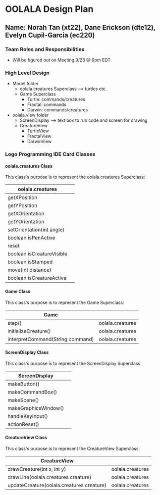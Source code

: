 # OOLALA Design Plan
## Name: Norah Tan (xt22), Dane Erickson (dte12), Evelyn Cupil-Garcia (ec220)


### Team Roles and Responsibilities
- Will be figured out on Meeting 9/23 @ 9pm EDT

### High Level Design
- Model folder
  - oolala.creatures Superclass --> turtles etc.
  - Game Superclass
    - Turtle: commands/creatures
    - Fractal: commands
    - Darwin: commands/creatures
- oolala.view folder
  - ScreenDisplay --> text box to run code and screen for drawing
  - CreatureView
    - TurtleView
    - FractalView
    - DarwinView
    
### Logo Programming IDE Card Classes

#### oolala.creatures Class
This class's purpose is to represent the oolala.creatures Superclass:

|oolala.creatures| |
|---|---|
|getXPosition         ||
|getYPosition      ||
| getXOrientation ||
| getYOrientation ||
| setOrientation(int angle) ||
| boolean isPenActive ||
| reset ||
| boolean isCreatureVisible ||
| boolean isStamped ||
| move(int distance) ||
| boolean isCreatureActive ||

#### Game Class
This class's purpose is to represent the Game Superclass:

|Game| |
|---|---|
|step()         | oolala.creatures |
|initializeCreature()      | oolala.creatures |
|interpretCommand(String command) | oolala.creatures |

#### ScreenDisplay Class
This class's purpose is to represent the ScreenDisplay Superclass:

|ScreenDisplay| |
|---|---|
| makeButton()        | |
| makeCommandBox()   | |
| makeScene() | |
| makeGraphicsWindow() | |
| handleKeyInput() | |
| actionReset() | |

#### CreatureView Class
This class's purpose is to represent the CreatureView Superclass:

|CreatureView| |
|---|---|
| drawCreature(int x, int y)        | oolala.creatures |
| drawLine(oolala.creatures creature)   |  oolala.creatures |
| updateCreature(oolala.creatures creature) | oolala.creatures |
